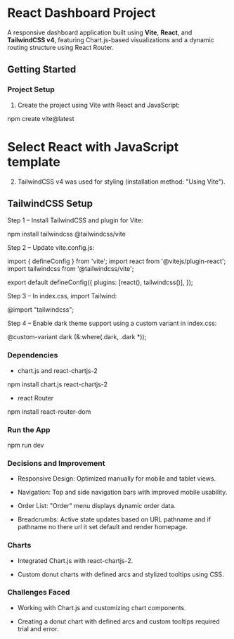 # React Dashboard Project

A responsive dashboard application built using **Vite**, **React**, and **TailwindCSS v4**, featuring Chart.js-based visualizations and a dynamic routing structure using React Router.

## Getting Started

### Project Setup

1. Create the project using Vite with React and JavaScript:

npm create vite@latest

# Select React with JavaScript template

2. TailwindCSS v4 was used for styling (installation method: "Using Vite").

## TailwindCSS Setup

Step 1 – Install TailwindCSS and plugin for Vite:

npm install tailwindcss @tailwindcss/vite

Step 2 – Update vite.config.js:

import { defineConfig } from 'vite';
import react from '@vitejs/plugin-react';
import tailwindcss from '@tailwindcss/vite';

export default defineConfig({
  plugins: [react(), tailwindcss()],
});

Step 3 – In index.css, import Tailwind:

@import "tailwindcss";

Step 4 – Enable dark theme support using a custom variant in index.css:

@custom-variant dark (&:where(.dark, .dark *));

### Dependencies

- chart.js and react-chartjs-2

npm install chart.js react-chartjs-2

- react Router

npm install react-router-dom

### Run the App

npm run dev

### Decisions and Improvement

- Responsive Design: Optimized manually for mobile and tablet views.

- Navigation: Top and side navigation bars with improved mobile usability.

- Order List: "Order" menu displays dynamic order data.

- Breadcrumbs: Active state updates based on URL pathname and if pathname no there url it set default and render homepage.

### Charts

- Integrated Chart.js with react-chartjs-2.

- Custom donut charts with defined arcs and stylized tooltips using CSS.

### Challenges Faced

- Working with Chart.js and customizing chart components.

- Creating a donut chart with defined arcs and custom tooltips required trial and error.








